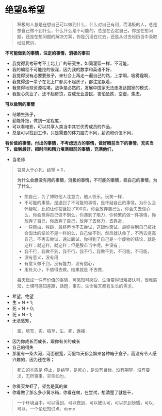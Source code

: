 # 绝望&希望



> 积极的人总是在想自己可以做到什么，什么对自己有利，而消极的人，总是想自己做不到什么，什么什么是不可能的，总是在否定自己，你是在想问题，还是在想问题的解决方案，你是沉浸在过去，还是从过去经历当中汲取经验教训，

**不可能做到的事情，注定的事情，消极的事实**

* 我觉得我考研考不上北上广的研究生，如同灌篮一样，不可能，
* 我的编程不可能挖的很深，因为我的数学和英语不好，
* 我觉得没有必要要孩子，来社会上再走一遍自己的路，上学啊，吸雾霾啊，
* 我觉得这一辈子在北上广都买不起房子，都注定飘着，
* 我觉得地球资源枯竭，战争是必然的，发展中国家无法走发达国家的模式，
* 我担心失业了，还不起房贷，变成无业游民，害怕坠跌，空虚，焦虑，

**可以做到的事情**

* 结婚生孩子，
* 勤能补拙，做到一定程度，
* 可以看电影，可以共享人类当中其它优秀成员的作品，
* 总是可以找到工作，只是需要的体力脑力不同，薪资和价值不同，

**有价值的事情，付出的事情，不考虑远方的事情，做好眼前当下的事情，充实当下，做到最好，把时间和精力填满眼前的事情，充满他们，**

* 当老师

> 哀莫大于心死，绝望 = 0，
>
> **为什么会想没有用的事情，消极的事情，不可能的事情，损自己的事情，为了什么，**
>
> * 损自己，为了博取他人注意力，他人快乐，玩笑一样，
> * 不可能的事情，是遇到了不可能的事情，是怀疑自己的事情，为什么会怀疑呢，比如让你投篮投了100次，你会放弃自己么，你会失去信心么，你会觉得自己做不到么，你遇到了阻力，你频繁的做一件事情，你放弃了自己，你放弃了自己，放弃了去努力，去靠近，
> * 一只昆虫，弹跳，最终再也不去尝试，这跟你面试，最终得到自己被社会淘汰的结论不是一样的么，自己做不到，然后就认命了，不再去提高自己，不再去尝试，通过面试，你得到了自己是一个废物的结论，就是这样；就这样，就这样；但是股市当中呢，并没有；
> * 我不行，我做不到，我不行，我不行，我做不到，不可能，不可能，
> * 没有意义，没有用
> * 有意义做不到，没有能力，没有信心，
> * 用处太小，不值得去做，结果就是 不去做，
>
> 每天做成一件有价值的事情，可感知可感受，生活变得很难被认可，很难感知，土壤可感知差距，话题，事实，生命每天都有生长的需求，

* 希望，绝望
* 生 = N + 1;
* 死 = N + 0;
* 死 = N - 1;
* 无法感知，

> 空，填充，实，稻草，生，死，连接，

* 因为你成长而成长，跟你有关的成长
* 自己的得失
* 那里有一条大河，河面很宽，河里每天都会飘来各种箱子盒子，而没有令人感兴趣的，因为还在等；

> 死亡的本质是 停止，是绝望，是死心，是没有目标，没有期望，没有要求，无所事事，空空如也，

* 你看买龙虾了，架势是真的做
* 你看做了那么多小黄冰箱，你看在做，在尝试，想清楚了就是干，

> 一个环境当中，可以得到，可以做到，可以被认可，可以抓到螃蟹，可以，可以，一个论坛知识点，demo

